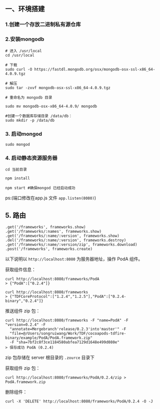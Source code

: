 ## 一、环境搭建

### 1.创建一个存放二进制私有源仓库

### 2.安装mongodb

```shell
# 进入 /usr/local
cd /usr/local

# 下载
sudo curl -O https://fastdl.mongodb.org/osx/mongodb-osx-ssl-x86_64-4.0.9.tgz

# 解压
sudo tar -zxvf mongodb-osx-ssl-x86_64-4.0.9.tgz

# 重命名为 mongodb 目录

sudo mv mongodb-osx-x86_64-4.0.9/ mongodb

#创建一个数据库存储目录 /data/db：
sudo mkdir -p /data/db
```

### 3. 启动mongod

``` shell
sudo mongod
```

### 4. 启动静态资源服务器

```shell
cd 当前目录

npm install

npm start #确保mongod 已经启动成功

```
ps:(端口修改在app.js 文件 `app.listen(8080)`)
## 5. 路由

```node
.get('/frameworks', frameworks.show)
.get('/frameworks/:names', frameworks.show)
.get('/frameworks/:name/:version', frameworks.show)
.del('/frameworks/:name/:version', frameworks.destroy)
.get('/frameworks/:name/:version/zip', frameworks.download)
.post('/frameworks', frameworks.create)
```

以下说明以 `http://localhost:8080` 为服务器地址，操作 PodA 组件。

获取组件信息：

```
curl http://localhost:8080/frameworks/PodA
> {"PodA":["0.2.4"]}

curl http://localhost:8080/frameworks
> {"TDFCoreProtocol":["1.2.4","1.2.5"],"PodA":["0.2.4-binary","0.2.4"]}
```

推送组件 zip 包：

```
curl http://localhost:8080/frameworks -F "name=PodA" -F "version=0.2.4" -F
  "annotate=Mergebranch'release/0.2.3'into'master'" -F
  "file=@/Users/songruiwang/Work/TDF/cocoapods-tdfire-binary/example/PodA/PodA.framework.zip"
  -F "sha=7bf2c8f3ce1184580abfea7129d1648e499d080e"
> 保存成功 PodA (0.2.4)
```

zip 包存储在 server 根目录的 `.zource` 目录下

获取组件 zip 包：

```
curl http://localhost:8080/frameworks/PodA/0.2.4/zip > PodA.framework.zip
```

删除组件：

```
curl -X 'DELETE' http://localhost:8080/frameworks/PodA/0.2.4 -O -J
```

